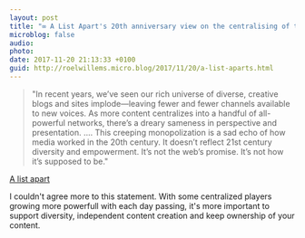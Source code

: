 ```yaml
---
layout: post
title: "∞ A List Apart's 20th anniversary view on the centralising of the internet in to only a handful of all-powerful networks"
microblog: false
audio: 
photo: 
date: 2017-11-20 21:13:33 +0100
guid: http://roelwillems.micro.blog/2017/11/20/a-list-aparts.html
---
```

> "In recent years, we’ve seen our rich universe of diverse, creative blogs and sites implode—leaving fewer and fewer channels available to new voices. As more content centralizes into a handful of all-powerful networks, there’s a dreary sameness in perspective and presentation. .... This creeping monopolization is a sad echo of how media worked in the 20th century. It doesn’t reflect 21st century diversity and empowerment. It’s not the web’s promise. It’s not how it’s supposed to be." 

[A list apart](https://alistapart.com/article/new-a-list-apart-wants-you)

I couldn't agree more to this statement. With some centralized players growing more  powerfull with each day passing, it's more important to support diversity, independent content creation and keep ownership of your content. 
